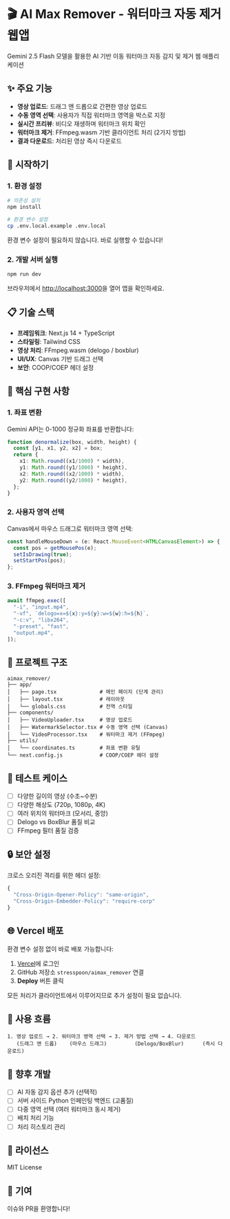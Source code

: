 # 🎬 AI Max Remover - 워터마크 자동 제거 웹앱

Gemini 2.5 Flash 모델을 활용한 AI 기반 이동 워터마크 자동 감지 및 제거 웹 애플리케이션

## ✨ 주요 기능

- **영상 업로드**: 드래그 앤 드롭으로 간편한 영상 업로드
- **수동 영역 선택**: 사용자가 직접 워터마크 영역을 박스로 지정
- **실시간 프리뷰**: 비디오 재생하며 워터마크 위치 확인
- **워터마크 제거**: FFmpeg.wasm 기반 클라이언트 처리 (2가지 방법)
- **결과 다운로드**: 처리된 영상 즉시 다운로드

## 🚀 시작하기

### 1. 환경 설정

```bash
# 의존성 설치
npm install

# 환경 변수 설정
cp .env.local.example .env.local
```

환경 변수 설정이 필요하지 않습니다. 바로 실행할 수 있습니다!

### 2. 개발 서버 실행

```bash
npm run dev
```

브라우저에서 [http://localhost:3000](http://localhost:3000)을 열어 앱을 확인하세요.

## 📋 기술 스택

- **프레임워크**: Next.js 14 + TypeScript
- **스타일링**: Tailwind CSS
- **영상 처리**: FFmpeg.wasm (delogo / boxblur)
- **UI/UX**: Canvas 기반 드래그 선택
- **보안**: COOP/COEP 헤더 설정

## 🔧 핵심 구현 사항

### 1. 좌표 변환

Gemini API는 0-1000 정규화 좌표를 반환합니다:

```typescript
function denormalize(box, width, height) {
  const [y1, x1, y2, x2] = box;
  return {
    x1: Math.round((x1/1000) * width),
    y1: Math.round((y1/1000) * height),
    x2: Math.round((x2/1000) * width),
    y2: Math.round((y2/1000) * height),
  };
}
```

### 2. 사용자 영역 선택

Canvas에서 마우스 드래그로 워터마크 영역 선택:

```typescript
const handleMouseDown = (e: React.MouseEvent<HTMLCanvasElement>) => {
  const pos = getMousePos(e);
  setIsDrawing(true);
  setStartPos(pos);
};
```

### 3. FFmpeg 워터마크 제거

```typescript
await ffmpeg.exec([
  "-i", "input.mp4",
  "-vf", `delogo=x=${x}:y=${y}:w=${w}:h=${h}`,
  "-c:v", "libx264",
  "-preset", "fast",
  "output.mp4",
]);
```

## 📁 프로젝트 구조

```
aimax_remover/
├── app/
│   ├── page.tsx              # 메인 페이지 (단계 관리)
│   ├── layout.tsx            # 레이아웃
│   └── globals.css           # 전역 스타일
├── components/
│   ├── VideoUploader.tsx     # 영상 업로드
│   ├── WatermarkSelector.tsx # 수동 영역 선택 (Canvas)
│   └── VideoProcessor.tsx    # 워터마크 제거 (FFmpeg)
├── utils/
│   └── coordinates.ts        # 좌표 변환 유틸
└── next.config.js            # COOP/COEP 헤더 설정
```

## 🧪 테스트 케이스

- [ ] 다양한 길이의 영상 (수초~수분)
- [ ] 다양한 해상도 (720p, 1080p, 4K)
- [ ] 여러 위치의 워터마크 (모서리, 중앙)
- [ ] Delogo vs BoxBlur 품질 비교
- [ ] FFmpeg 필터 품질 검증

## 🔒 보안 설정

크로스 오리진 격리를 위한 헤더 설정:

```javascript
{
  "Cross-Origin-Opener-Policy": "same-origin",
  "Cross-Origin-Embedder-Policy": "require-corp"
}
```

## 🌐 Vercel 배포

환경 변수 설정 없이 바로 배포 가능합니다:

1. [Vercel](https://vercel.com)에 로그인
2. GitHub 저장소 `stresspoon/aimax_remover` 연결
3. **Deploy** 버튼 클릭

모든 처리가 클라이언트에서 이루어지므로 추가 설정이 필요 없습니다.

## 🎯 사용 흐름

```
1. 영상 업로드 → 2. 워터마크 영역 선택 → 3. 제거 방법 선택 → 4. 다운로드
   (드래그 앤 드롭)    (마우스 드래그)         (Delogo/BoxBlur)      (즉시 다운로드)
```

## 🚧 향후 개발

- [ ] AI 자동 감지 옵션 추가 (선택적)
- [ ] 서버 사이드 Python 인페인팅 백엔드 (고품질)
- [ ] 다중 영역 선택 (여러 워터마크 동시 제거)
- [ ] 배치 처리 기능
- [ ] 처리 히스토리 관리

## 📄 라이선스

MIT License

## 🤝 기여

이슈와 PR을 환영합니다!

